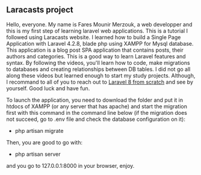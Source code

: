 
## Laracasts project

Hello, everyone. My name is Fares Mounir Merzouk, a web developper and this is my first step of learning laravel web applications.
This is a tutorial I followed using Laracasts website. I learned how to build a Single Page Application with Laravel 4.2.8, blade php using XAMPP for Mysql database.
This application is a blog post SPA application that contains posts, their authors and categories. This is a good way to learn Laravel features and syntax. By following the videos, you'll learn how to code, make migrations to databases and creating relationships between DB tables. I did not go all along these videos but learned enough to start my study projects. Although, I recommand to all of you to reach out to <a href="https://laracasts.com/series/laravel-8-from-scratch/">Laravel 8 
from scratch</a> and see by yourself. Good luck and have fun.

To launch the application, you need to download the folder and put it in htdocs of XAMPP (or any server that has apache) and start the migration first with this command in the command line below (if the migration does not succeed, go to .env file and check the database configuration on it):

- php artisan migrate

Then, you are good to go with:

- php artisan server

and you go to 127.0.0.1:8000 in your browser, enjoy.
